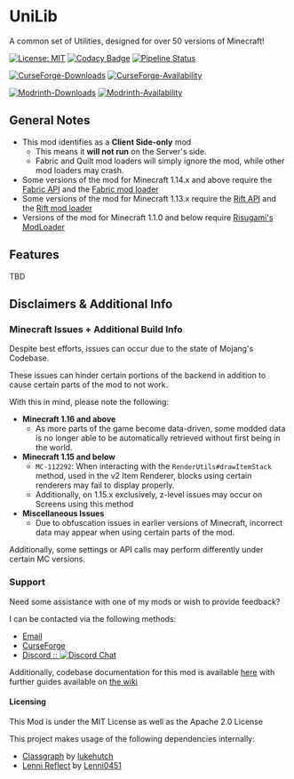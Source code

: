 # UniLib

A common set of Utilities, designed for over 50 versions of Minecraft!

[![License: MIT](https://img.shields.io/badge/License-MIT-yellow.svg)](https://opensource.org/licenses/MIT)
[![Codacy Badge](https://app.codacy.com/project/badge/Grade/5e0667f7208b49ecab1a6affbfa6cbf7)](https://app.codacy.com/gl/CDAGaming/CraftPresence/dashboard?utm_source=gl&utm_medium=referral&utm_content=&utm_campaign=Badge_grade)
[![Pipeline Status](https://github.com/CDAGaming/UniLib-Mirror/actions/workflows/build.yml/badge.svg?branch=master)](https://gitlab.com/CDAGaming/UniLib/commits/master)

[![CurseForge-Downloads](https://cf.way2muchnoise.eu/full_unilib_downloads.svg)](https://www.curseforge.com/minecraft/mc-mods/unilib)
[![CurseForge-Availability](https://cf.way2muchnoise.eu/versions/unilib.svg)](https://www.curseforge.com/minecraft/mc-mods/unilib)

[![Modrinth-Downloads](https://img.shields.io/modrinth/dt/nT86WUER)](https://modrinth.com/mod/unilib)
[![Modrinth-Availability](https://img.shields.io/modrinth/game-versions/nT86WUER)](https://modrinth.com/mod/unilib)

## General Notes

* This mod identifies as a **Client Side-only** mod
    * This means it **will not run** on the Server's side.
    * Fabric and Quilt mod loaders will simply ignore the
      mod, while other mod loaders may crash.
* Some versions of the mod for Minecraft 1.14.x and above require
  the [Fabric API](https://www.curseforge.com/minecraft/mc-mods/fabric-api)
  and the [Fabric mod loader](https://fabricmc.net/use/installer)
* Some versions of the mod for Minecraft 1.13.x require
  the [Rift API](https://www.curseforge.com/minecraft/mc-mods/rift)
  and the [Rift mod loader](https://github.com/DimensionalDevelopment/Rift/releases)
* Versions of the mod for Minecraft 1.1.0 and below
  require [Risugami's ModLoader](https://mcarchive.net/mods/modloader)

## Features

TBD

## Disclaimers & Additional Info

### Minecraft Issues + Additional Build Info

Despite best efforts, issues can occur due to the state of Mojang's Codebase.

These issues can hinder certain portions of the backend in addition to cause certain parts of the mod to not work.

With this in mind, please note the following:

* **Minecraft 1.16 and above**
    * As more parts of the game become data-driven, some modded data is no longer able to be automatically retrieved
      without first being in the world.
* **Minecraft 1.15 and below**
    * `MC-112292`: When interacting with the `RenderUtils#drawItemStack` method, used in the v2 Item Renderer, blocks
      using certain renderers may fail to display properly.
    * Additionally, on 1.15.x exclusively, z-level issues may occur on Screens using this method
* **Miscellaneous Issues**
    * Due to obfuscation issues in earlier versions of Minecraft, incorrect data may appear when using certain parts of the mod.

Additionally, some settings or API calls may perform differently under certain MC versions.

### Support

Need some assistance with one of my mods or wish to provide feedback?

I can be contacted via the following methods:

* [Email](mailto:cstack2011@yahoo.com)
* [CurseForge](https://www.curseforge.com/minecraft/mc-mods/unilib)
* [Discord :: ![Discord Chat](https://img.shields.io/discord/455206084907368457.svg)](https://discord.com/invite/BdKkbpP)

Additionally, codebase documentation for this mod is
available [here](https://cdagaming.gitlab.io/unilib-documentation/) with further guides available
on [the wiki](https://gitlab.com/CDAGaming/UniLib/-/wikis/Home)

#### Licensing

This Mod is under the MIT License as well as the Apache 2.0 License

This project makes usage of the following dependencies internally:

* [Classgraph](https://github.com/classgraph/classgraph) by [lukehutch](https://github.com/lukehutch)
* [Lenni Reflect](https://github.com/Lenni0451/Reflect) by [Lenni0451](https://github.com/Lenni0451)
